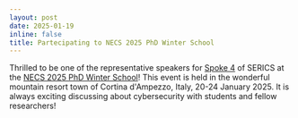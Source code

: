 ```yaml
---
layout: post
date: 2025-01-19
inline: false
title: Partecipating to NECS 2025 PhD Winter School
---
```

Thrilled to be one of the representative speakers for [Spoke 4](https://serics.eu/en/services/spoke-4-sicurezza-sistemi-operativi-virtualizzazione/) of SERICS at the [NECS 2025 PhD Winter School](https://necs-winterschool.disi.unitn.it/)!  This event is held in the wonderful mountain resort town of Cortina d'Ampezzo, Italy, 20-24 January 2025.
It is always exciting discussing about cybersecurity with students and fellow researchers!